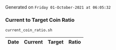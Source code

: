 Generated on `Friday 01-October-2021 at 06:05:32`

### Current to Target Coin Ratio
`current_coin_ratio.sh`

Date|Current|Target|Ratio
---|---|---|---
